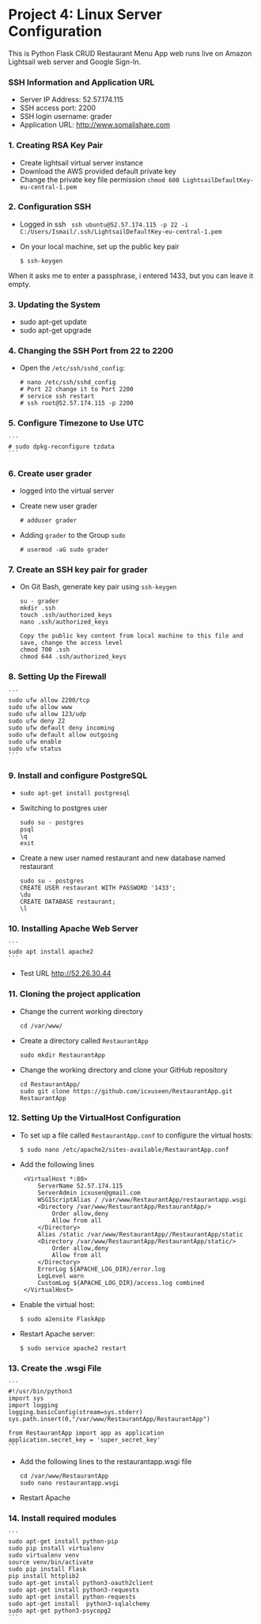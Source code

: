 # Project 4: Linux Server Configuration

This is Python Flask CRUD Restaurant Menu App web runs live on Amazon Lightsail web server and Google Sign-In.

### SSH Information and Application URL

- Server IP Address: 52.57.174.115
- SSH access port: 2200
- SSH login username: grader
- Application URL: http://www.somalishare.com




### 1. Creating RSA Key Pair

- Create lightsail virtual server instance
- Download the AWS provided default private key
- Change the private key file permission `chmod 600 LightsailDefaultKey-eu-central-1.pem`

### 2. Configuration SSH

- Logged in ssh ` ssh ubuntu@52.57.174.115 -p 22 -i C:/Users/Ismail/.ssh/LightsailDefaultKey-eu-central-1.pem`
- On your local machine, set up the public key pair

   ```Open Git Bash then type
   $ ssh-keygen
  ```
When it asks me to enter a passphrase, i entered 1433, but you can  leave it empty.


### 3. Updating the System

- sudo apt-get update
- sudo apt-get upgrade

### 4. Changing the SSH Port from 22 to 2200

- Open the `/etc/ssh/sshd_config`:
	
   ```
   # nano /etc/ssh/sshd_config
   # Port 22 change it to Port 2200
   # service ssh restart
   # ssh root@52.57.174.115 -p 2200
   ```

### 5. Configure Timezone to Use UTC

	```
	# sudo dpkg-reconfigure tzdata
	```

### 6. Create user grader
- logged into the virtual server
- Create new user grader

	```
	# adduser grader
	```

- Adding `grader` to the Group `sudo`

	```
	# usermod -aG sudo grader
	```

### 7. Create an SSH key pair for grader

- On Git Bash, generate key pair using `ssh-keygen`

	```
    su - grader
    mkdir .ssh
    touch .ssh/authorized_keys
    nano .ssh/authorized_keys

    Copy the public key content from local machine to this file and save, change the access level
    chmod 700 .ssh
    chmod 644 .ssh/authorized_keys
    ```
### 8. Setting Up the Firewall

	```
    sudo ufw allow 2200/tcp
    sudo ufw allow www
    sudo ufw allow 123/udp
    sudo ufw deny 22
    sudo ufw default deny incoming
    sudo ufw default allow outgoing
    sudo ufw enable
    sudo ufw status
    ```
### 9. Install and configure PostgreSQL

- `sudo apt-get install postgresql`
- Switching to postgres user
    
	```
    sudo su - postgres
    psql
    \q
    exit
    ```
- Create a new user named restaurant and new database named restaurant
    ```
    sudo su - postgres
    CREATE USER restaurant WITH PASSWORD '1433';
    \du
    CREATE DATABASE restaurant;
    \l
    ```

### 10. Installing Apache Web Server

	```
	sudo apt install apache2
	```
- Test URL http://52.26.30.44 

### 11. Cloning the project application

- Change the current working directory

   ```
   cd /var/www/
   ```
   
- Create a directory called `RestaurantApp`

   ```
   sudo mkdir RestaurantApp
   ```

- Change the working directory and clone your GitHub repository

	```
	cd RestaurantApp/
	sudo git clone https://github.com/icxuseen/RestaurantApp.git RestaurantApp
	```

### 12. Setting Up the VirtualHost Configuration

- To set up a file called `RestaurantApp.conf` to configure the virtual hosts:

   ```
   $ sudo nano /etc/apache2/sites-available/RestaurantApp.conf
   ```

- Add the following lines

   ```
    <VirtualHost *:80>
        ServerName 52.57.174.115
        ServerAdmin icxusen@gmail.com
        WSGIScriptAlias / /var/www/RestaurantApp/restaurantapp.wsgi
        <Directory /var/www/RestaurantApp/RestaurantApp/>
            Order allow,deny
            Allow from all
        </Directory>
        Alias /static /var/www/RestaurantApp//RestaurantApp/static
        <Directory /var/www/RestaurantApp/RestaurantApp/static/>
            Order allow,deny
            Allow from all
        </Directory>
        ErrorLog ${APACHE_LOG_DIR}/error.log
        LogLevel warn
        CustomLog ${APACHE_LOG_DIR}/access.log combined
	</VirtualHost>
   ```
   
- Enable the virtual host:

   ```
   $ sudo a2ensite FlaskApp
   ```

- Restart Apache server:

   ```
   $ sudo service apache2 restart
   ```

### 13. Create the .wsgi File

	```
	#!/usr/bin/python3
	import sys
	import logging
	logging.basicConfig(stream=sys.stderr)
	sys.path.insert(0,"/var/www/RestaurantApp/RestaurantApp")

	from RestaurantApp import app as application
	application.secret_key = 'super_secret_key'
	```
   
- Add the following lines to the restaurantapp.wsgi file

	```
	cd /var/www/RestaurantApp
	sudo nano restaurantapp.wsgi
	```
	
- Restart Apache

### 14. Install required modules 

	```
	sudo apt-get install python-pip
	sudo pip install virtualenv
	sudo virtualenv venv
	source venv/bin/activate
	sudo pip install Flask
	pip install httplib2
	sudo apt-get install python3-oauth2client
	sudo apt-get install python3-requests
	sudo apt-get install python-requests
	sudo apt-get install  python3-sqlalchemy
	sudo apt-get python3-psycopg2
	```


